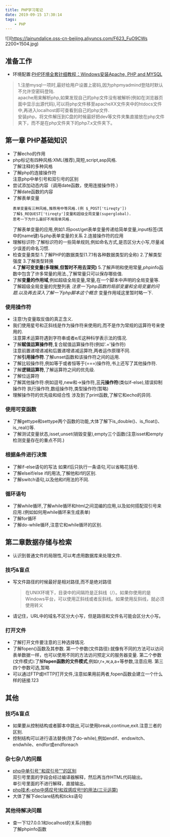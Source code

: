 ```yaml
---
title: PHP学习笔记  
date: 2019-09-15 17:30:14  
tags:  
    - PHP  
---
```


![](https://lainundalice.oss-cn-beijing.aliyuncs.com/F623_FuO9CWs 2200×1504.jpg)  
<!-- more -->  
## 准备工作  
* 环境配置:[PHP环境全套针细教程：Windows安装Apache, PHP and MYSQL](https://zhuanlan.zhihu.com/p/81050071)  
> 1.注册mysql一项时,最好给用户设置上密码,因为phpmyadmind登陆时默认不允许空密码登陆.  
  apache用来解析php,如果发现自己的php文件没有被解析(例如在浏览器页面中显示出源代码),可以将php文件移至apacheXX文件夹中的htdocs文件中,再进入localhost即可查看到自己的php文件.  
  安装php，将文件解压到C盘的时候最好把dev等文件夹集直接放在php文件夹下，而不是在php文件夹下的php7.x文件夹下。  
## 第一章 PHP基础知识   
* 了解echo的作用  
* php标记有四种风格:XML(推荐),简短,script,asp风格.  
  了解注释的多种风格  
* 了解php的连接操作符  
  注意php中单引号和双引号的区别  
* 尝试添加动态内容（调用date函数，使用连接操作符.）  
  了解date函数的内容  
* 了解表单变量  
  ```  
  表单变量有三种风格,推荐用中等风格.(例 $_POST['tireqty'])  
  了解$_REQUEST['tireqty']变量和超级全局变量(superglobal).  
  思考一下为什么最好不用简单风格.  
  ```  
  了解表单变量的应用,例如1.将post/get表单变量传递给简单变量,input标签(其中的name键)与php表单变量的关系 2.连接操作符的应用  
* 理解标识符:了解标识符的一些简单规则,例如命名方式,是否区分大小写,尽量减少误差的命名习惯.  
* 检查变量类型:1.了解PHP的数据类型(1.7.1有各种数据类型的全称) 2.了解类型强度 3.了解类型转换  
  4.**了解可变变量(多理解,但暂时不用去深究)** 5.了解声明和使用常量,phpinfo函数中包含了许多常量的用法.,了解常量只可以保存哪些值.  
* 了解**变量的作用域**,例如超级全局变量,常量,在一个脚本中声明的全局变量等.  
  了解超级全局变量的完整列表
  *注意一下php函数的局部变量和全局变量的问题.以及再去深入了解一下php脚本这个概念*
  变量作用域这里暂时略一下.  


### 使用操作符  
* 注意!为变量取反值的真正含义.  
* 我们使用星号和正斜线是作为操作符来使用的,而不是作为常规的运算符号来使用的.  
  注意算术运算符遇到字符串或者e/E这种科学表示法的情况.  
* 了解**赋值运算操作符**,复合赋值运算操作符(例如'.='操作符)  
  注意前置递增递减和后置递增递减运算符,两者运作原理不同.  
  了解**引用操作符**.了解unset函数和该操作符之间的运用.  
* 了解比较操作符,例如等于或者恒等于(===)操作符,书上还写了其他操作符.  
* 了解**逻辑运算符**,了解运算符之间的优先级.
* 了解位运算符
* 了解其他操作符:例如逗号,new和->操作符,**三元操作符**(类似if-else),错误抑制操作符
  执行操作符,数组操作符,类型操作符(暂略)
* 理解操作符的优先级和结合性
  涉及到了print函数,了解它和echo的异同.

### 使用可变函数
* 了解gettype和settype两个函数的功能,大体了解下is_double()、is_float()、is_real()等.
* 了解测试变量状态,isset,unset(销毁变量),empty三个函数(注意isset和empty检测变量存在的重点不同.)

### 根据条件进行决策
* 了解if-else语句的写法
  如果if后只执行一条语句,可以省略花括号.
* 了解elseif/else if的用法,了解他和if的区别.
* 了解switch语句,以及他和if用法的不同.

### 循环语句
* 了解while循环,了解while循环和html之间混编的应用,以及如何搭配双引号来应用.(例如如何用while循环来生成表单)
* 了解for循环
* 了解do-while循环,注意它和while循环的区别.

## 第二章数据存储与检索
* 认识到普通文件的局限性,可以考虑用数据库来处理文件.

### 技巧&盲点
* 写文件路径的时候最好是相对路径,而不是绝对路径
  >在UNIX环境下，目录中的间隔符是正斜线（/）。如果你使用的是Windows平台，可以使用正斜线或者反斜线。如果使用反斜线，就必须使用转义
* 请记住，URL中的域名不区分大小写，但是路径和文件名可能会区分大小写。
### 打开文件
* 了解打开文件要注意的三种选择情况.
* 了解fopen()函数及其参数.
  第一个参数(文件路径):就像有不同的方法可以访问表单数据一样，也可以使用不同的方法访问预定义的服务器变量.
  第二个参数(文件模式):了解**fopen函数的文件模式**,例如r,r+,w,a,a+等参数,注意应用.
  第三四个参数可选,暂略
* 可以通过FTP或HTTP打开文件,注意如果用前两者,fopen函数会建立一个什么样的链接.123

## 其他
### 技巧&盲点
* 如果要从控制结构或者脚本中跳出,可以使用break,continue,exit.注意三者的区别.
* 控制结构可以进行语法替换(除了do-while),例如endif、endswitch、endwhile、endfor或endforeach

### 杂七杂八的问题  
* [php中单引号''和双引号""的区别](https://www.cnblogs.com/propheterLiu/p/5878998.html)  
  双引号里面的字段会经过编译器解释，然后再当作HTML代码输出。  
  单引号里面的不进行解释，直接输出。  
* [php技术–php中感叹号!和双感叹号!!的用法(三元运算)](https://www.cnblogs.com/jijm123/p/7623928.html)  
* 大体了解下declare结构和ticks语句
### 其他待解决问题  
* 查一下127.0.0.1和localhost的关系(待删)  
  了解phpinfo函数  
